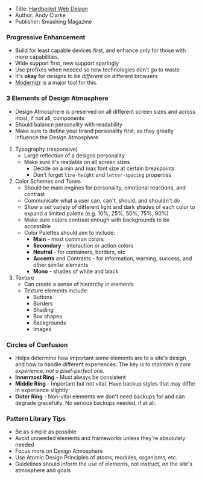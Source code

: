* Title: [Hardboiled Web Design](https://stuffandnonsense.co.uk/buy/hardboiledwebdesign)
* Author: Andy Clarke
* Publisher: Smashing Magazine

### Progressive Enhancement
* Build for least capable devices first, and enhance only for those with more capabilities.
* Wide support first, new support sparingly
* Use prefixes when needed so new technologies don't go to waste
* It's **okay** for designs to be *different* on different browsers
* [Modernizr](https://modernizr.com/) is a major tool for this.

### 3 Elements of Design Atmosphere
* Design Atmosphere is preserved on all different screen sizes and across most, if not all, components
* Should balance personality with readability
* Make sure to define your brand personality first, as they greatly influence the Design Atmosphere

1. Typography (responsive)
    * Large reflection of a designs personality
    * Make sure it's readable on all screen sizes
        * Decide on a min and max font size at certain breakpoints
        * Don't forget `line-height` and `letter-spacing` properties 
2. Color Schemes and Tones
    * Should be main engines for personality, emotional reactions, and contrast
    * Communicate what a user can, can't, should, and shouldn't do
    * Show a set variety of different light and dark shades of each color to expand a limited palette (e.g. 10%, 25%, 50%, 75%, 90%)
    * Make sure colors contrast enough with backgrounds to be accessible
    * Color Palettes should aim to include:
        * **Main** - most common colors
        * **Secondary** - interaction or action colors
        * **Neutral** - for containers, borders, etc
        * **Accents** and Contrasts - for information, warning, success, and other similar elements
        * **Mono** - shades of white and black
3. Texture
    * Can create a sense of hierarchy in elements
    * Texture elements include:
        * Buttons
        * Borders
        * Shading
        * Box shapes
        * Backgrounds
        * Images

### Circles of Confusion
* Helps determine how important some elements are to a site's design and how to handle different experiences. The key is to *maintain a core experience, not a pixel-perfect one.*
* **Innermost Ring** - Must always be consistent
* **Middle Ring** - Important but not vital. Have backup styles that may differ in experience slightly
* **Outer Ring** - Non-vital elements we don't need backups for and can degrade gracefully. No serious backups needed, if at all.

### Pattern Library Tips
* Be as simple as possible
* Avoid unneeded elements and frameworks unless they're absolutely needed
* Focus more on Design Atmosphere
* Use Atomic Design Principles of atoms, modules, organisms, etc.
* Guidelines should inform the use of elements, not instruct, on the site's atmosphere and goals
